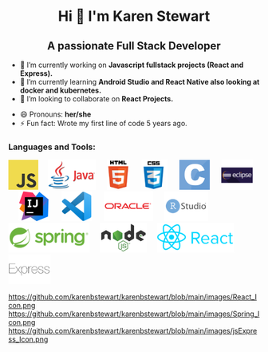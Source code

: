 <h1 align="center"> Hi 👋 I'm Karen Stewart </h1>
<h2 align="center"> A passionate Full Stack Developer</h2>

- 🔭 I’m currently working on **Javascript fullstack projects (React and Express).**
- 🌱 I’m currently learning **Android Studio and React Native also looking at docker and kubernetes.**
- 👯 I’m looking to collaborate on **React Projects.** 
<!--  - 🤔 I’m looking for help with ...-->
<!--  - 💬 Ask me about ...-->
<!--  - 📫 How to reach me: ... -->
- 😄 Pronouns: **her/she**
- ⚡ Fun fact: Wrote my first line of code 5 years ago.


### Languages and Tools:

<a><img src="https://github.com/karenbstewart/karenbstewart/blob/main/images/JavaScript_Icon.png" width=auto height="60"></a>&nbsp;&nbsp;&nbsp;&nbsp;         <a><img src="https://github.com/karenbstewart/karenbstewart/blob/main/images/Java_Icon.png" width=auto height="60"></a>  &nbsp;&nbsp;&nbsp;&nbsp;             <a href="https://developer.mozilla.org/en-US/docs/Glossary/HTML5"><img src="https://github.com/karenbstewart/karenbstewart/blob/main/images/Html_Icon.png" width=auto height="60"></a> &nbsp;&nbsp;&nbsp;&nbsp;             <a><img src="https://github.com/karenbstewart/karenbstewart/blob/main/images/CSS3_Icon.png" width=auto height="60"></a> &nbsp;&nbsp;&nbsp;&nbsp;             <a><img src="https://github.com/karenbstewart/karenbstewart/blob/main/images/C_icon.png" width=auto height="60"></a> &nbsp;&nbsp;&nbsp;&nbsp;             <a><img src="https://github.com/karenbstewart/karenbstewart/blob/main/images/Eclipse_icon.png" width=auto height="60"></a> &nbsp;&nbsp;&nbsp;&nbsp;                <a><img src="https://github.com/karenbstewart/karenbstewart/blob/main/images/IntelliJ_Icon.png" width=auto height="60"></a> &nbsp;&nbsp;&nbsp;&nbsp;            <a><img src="https://github.com/karenbstewart/karenbstewart/blob/main/images/VS_Code_Icon.png" width=auto height="60"></a> &nbsp;&nbsp;&nbsp;&nbsp;          <a><img src="https://github.com/karenbstewart/karenbstewart/blob/main/images/Oracle_Icon.png" width=auto height="60"></a> &nbsp;&nbsp;&nbsp;&nbsp;          <a><img src="https://github.com/karenbstewart/karenbstewart/blob/main/images/R_Studio_Icon.png" width=auto height="60"></a>&nbsp;&nbsp;&nbsp;&nbsp;      <a><img src="https://github.com/karenbstewart/karenbstewart/blob/main/images/Spring_Icon.png" width=auto height="60"></a>&nbsp;&nbsp;&nbsp;&nbsp;           <a><img src="https://github.com/karenbstewart/karenbstewart/blob/main/images/Node_Icon.png" width=auto height="60"></a>&nbsp;&nbsp;&nbsp;&nbsp;            <a><img src="https://github.com/karenbstewart/karenbstewart/blob/main/images/React_Icon.png" width=auto height="60"></a>&nbsp;&nbsp;&nbsp;&nbsp;            <a><img src="https://github.com/karenbstewart/karenbstewart/blob/main/images/jsExpress_Icon.png" width=auto height="60"></a>&nbsp;&nbsp;&nbsp;&nbsp;                          



https://github.com/karenbstewart/karenbstewart/blob/main/images/React_Icon.png
https://github.com/karenbstewart/karenbstewart/blob/main/images/Spring_Icon.png
https://github.com/karenbstewart/karenbstewart/blob/main/images/jsExpress_Icon.png

